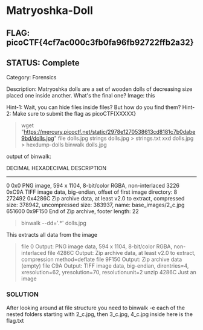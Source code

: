 # Matryoshka-Doll

## FLAG: picoCTF{4cf7ac000c3fb0fa96fb92722ffb2a32}

## STATUS: Complete

Category: Forensics

Description: Matryoshka dolls are a set of wooden dolls of decreasing size placed one inside another. What's the final one? Image: this

Hint-1: Wait, you can hide files inside files? But how do you find them?
Hint-2: Make sure to submit the flag as picoCTF{XXXXX}

> wget "https://mercury.picoctf.net/static/2978e1270538613cd8181c7b0dabe9bd/dolls.jpg"
> file dolls.jpg
> strings dolls.jpg > strings.txt
> xxd dolls.jpg > hexdump-dolls
> binwalk dolls.jpg

output of binwalk:

DECIMAL       HEXADECIMAL     DESCRIPTION

--------------------------------------------------------------------------------

0             0x0             PNG image, 594 x 1104, 8-bit/color RGBA, non-interlaced
3226          0xC9A           TIFF image data, big-endian, offset of first image directory: 8
272492        0x4286C         Zip archive data, at least v2.0 to extract, compressed size: 378942, uncompressed size: 383937, name: base_images/2_c.jpg
651600        0x9F150         End of Zip archive, footer length: 22

> binwalk --dd='.*' dolls.jpg

This extracts all data from the image

> file 0
Output: PNG image data, 594 x 1104, 8-bit/color RGBA, non-interlaced
> file 4286C
Output: Zip archive data, at least v2.0 to extract, compression method=deflate
> file 9F150
Output: Zip archive data (empty)
> file C9A
Output: TIFF image data, big-endian, direntries=4, xresolution=62, yresolution=70, resolutionunit=2
> unzip 4286C
Just an image

### SOLUTION

After looking around at file structure you need to binwalk -e each of the nested folders starting with 2_c.jpg, then 3_c.jpg, 4_c.jpg inside here is the flag.txt
